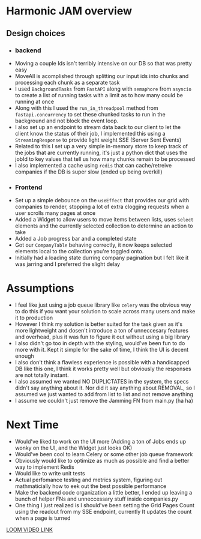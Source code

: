 # Harmonic JAM overview
## Design choices 
- ### backend
- Moving a couple Ids isn't terribly intensive on our DB so that was pretty easy
- MoveAll is acomplished through splitting our input ids into chunks and processing each chunk as a separate task
- I used `BackgroundTasks` from `FastAPI` along with `semaphore` from `asyncio` to create a list of running tasks with a limit as to how many could be running at once 
- Along with this I used the `run_in_threadpool` method from `fastapi.concurrency` to set these chunked tasks to run in the background and not block the event loop.
- I also set up an endpoint to stream data back to our client to let the client know the status of their job, I implemented this using a `StreamingResponse` to provide light weight SSE (Server Sent Events)
- Related to this I set up a very simple in-memory store to keep track of the jobs that are currently running, it's just a python dict that uses the jobId to key values that tell us how many chunks remain to be processed 
- I also implemented a cache using `redis` that can cache/retreive companies if the DB is super slow (ended up being overkill)
- ### Frontend
- Set up a simple debounce on the `useEffect` that provides our grid with companies to render, stopping a lot of extra clogging requests when a user scrolls many pages at once
- Added a Widget to allow users to move items between lists, uses `select` elements and the currently selected collection to determine an action to take 
- Added a Job progress bar and a completed state 
- Got our `CompanyTable` behaving correctly, it now keeps selected elements local to the collection you're toggled onto. 
- Initially had a loading state durring company pagination but I felt like it was jarring and I preferred the slight delay
# Assumptions
- I feel like just using a job queue library like `celery` was the obvious way to do this if you want your solution to scale across many users and make it to production 
- However I think my solution is better suited for the task given as it's more lightweight and dosen't introduce a ton of unneccesary features and overhead, plus it was fun to figure it out without using a big library
- I also didn't go too in depth with the styling, would've been fun to do more with it. Kept it simple for the sake of time, I think the UI is decent enough
- I also don't think a flawless experience is possible with a handicapped DB like this one, I think it works pretty well but obviously the responses are not totally instant. 
- I also assumed we wanted NO DUPLICTATES in the system, the specs didn't say anything about it. Nor did it say anything about REMOVAL, so I assumed we just wanted to add from list to list and not remove anything 
- I assume we couldn't just remove the Jamming FN from main.py (ha ha)
# Next Time
- Would've liked to work on the UI more (Adding a ton of Jobs ends up wonky on the UI, and the Widget just looks OK)
- Would've been cool to learn Celery or some other job queue framework 
- Obviously would like to optimize as much as possible and find a better way to implement Redis
- Would like to write unit tests 
- Actual perfomance testing and metrics system, figuring out mathmaticially how to eek out the best possible performance 
- Make the backend code organization a little better, I ended up leaving a bunch of helper FNs and unneccessary stuff inside companies.py
- One thing I just realized is I should've been setting the Grid Pages Count using the readout from my SSE endpoint, currently It updates the count when a page is turned 

[LOOM VIDEO LINK](https://www.loom.com/share/1d6e3c6599db4f3f9a87f44180fdaf80?sid=d109c388-93d3-4bbf-a146-f231b52745a4)